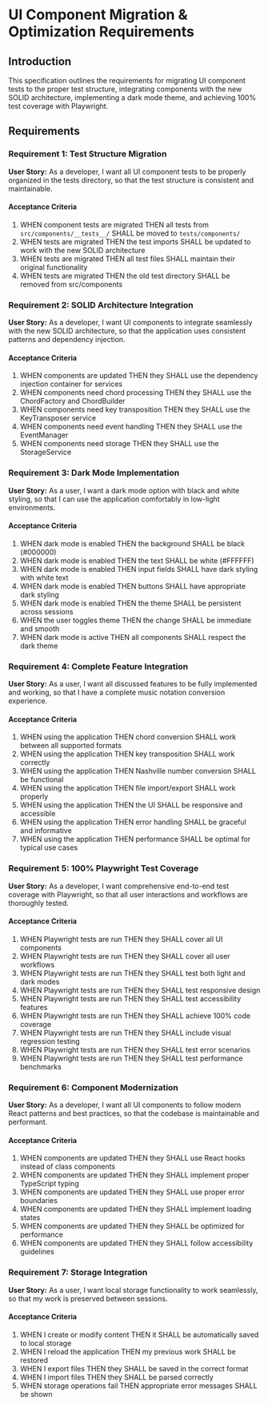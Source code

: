 # UI Component Migration & Optimization Requirements

## Introduction

This specification outlines the requirements for migrating UI component tests to the proper test structure, integrating components with the new SOLID architecture, implementing a dark mode theme, and achieving 100% test coverage with Playwright.

## Requirements

### Requirement 1: Test Structure Migration

**User Story:** As a developer, I want all UI component tests to be properly organized in the tests directory, so that the test structure is consistent and maintainable.

#### Acceptance Criteria

1. WHEN component tests are migrated THEN all tests from `src/components/__tests__/` SHALL be moved to `tests/components/`
2. WHEN tests are migrated THEN the test imports SHALL be updated to work with the new SOLID architecture
3. WHEN tests are migrated THEN all test files SHALL maintain their original functionality
4. WHEN tests are migrated THEN the old test directory SHALL be removed from src/components

### Requirement 2: SOLID Architecture Integration

**User Story:** As a developer, I want UI components to integrate seamlessly with the new SOLID architecture, so that the application uses consistent patterns and dependency injection.

#### Acceptance Criteria

1. WHEN components are updated THEN they SHALL use the dependency injection container for services
2. WHEN components need chord processing THEN they SHALL use the ChordFactory and ChordBuilder
3. WHEN components need key transposition THEN they SHALL use the KeyTransposer service
4. WHEN components need event handling THEN they SHALL use the EventManager
5. WHEN components need storage THEN they SHALL use the StorageService

### Requirement 3: Dark Mode Implementation

**User Story:** As a user, I want a dark mode option with black and white styling, so that I can use the application comfortably in low-light environments.

#### Acceptance Criteria

1. WHEN dark mode is enabled THEN the background SHALL be black (#000000)
2. WHEN dark mode is enabled THEN the text SHALL be white (#FFFFFF)
3. WHEN dark mode is enabled THEN input fields SHALL have dark styling with white text
4. WHEN dark mode is enabled THEN buttons SHALL have appropriate dark styling
5. WHEN dark mode is enabled THEN the theme SHALL be persistent across sessions
6. WHEN the user toggles theme THEN the change SHALL be immediate and smooth
7. WHEN dark mode is active THEN all components SHALL respect the dark theme

### Requirement 4: Complete Feature Integration

**User Story:** As a user, I want all discussed features to be fully implemented and working, so that I have a complete music notation conversion experience.

#### Acceptance Criteria

1. WHEN using the application THEN chord conversion SHALL work between all supported formats
2. WHEN using the application THEN key transposition SHALL work correctly
3. WHEN using the application THEN Nashville number conversion SHALL be functional
4. WHEN using the application THEN file import/export SHALL work properly
5. WHEN using the application THEN the UI SHALL be responsive and accessible
6. WHEN using the application THEN error handling SHALL be graceful and informative
7. WHEN using the application THEN performance SHALL be optimal for typical use cases

### Requirement 5: 100% Playwright Test Coverage

**User Story:** As a developer, I want comprehensive end-to-end test coverage with Playwright, so that all user interactions and workflows are thoroughly tested.

#### Acceptance Criteria

1. WHEN Playwright tests are run THEN they SHALL cover all UI components
2. WHEN Playwright tests are run THEN they SHALL cover all user workflows
3. WHEN Playwright tests are run THEN they SHALL test both light and dark modes
4. WHEN Playwright tests are run THEN they SHALL test responsive design
5. WHEN Playwright tests are run THEN they SHALL test accessibility features
6. WHEN Playwright tests are run THEN they SHALL achieve 100% code coverage
7. WHEN Playwright tests are run THEN they SHALL include visual regression testing
8. WHEN Playwright tests are run THEN they SHALL test error scenarios
9. WHEN Playwright tests are run THEN they SHALL test performance benchmarks

### Requirement 6: Component Modernization

**User Story:** As a developer, I want all UI components to follow modern React patterns and best practices, so that the codebase is maintainable and performant.

#### Acceptance Criteria

1. WHEN components are updated THEN they SHALL use React hooks instead of class components
2. WHEN components are updated THEN they SHALL implement proper TypeScript typing
3. WHEN components are updated THEN they SHALL use proper error boundaries
4. WHEN components are updated THEN they SHALL implement loading states
5. WHEN components are updated THEN they SHALL be optimized for performance
6. WHEN components are updated THEN they SHALL follow accessibility guidelines

### Requirement 7: Storage Integration

**User Story:** As a user, I want local storage functionality to work seamlessly, so that my work is preserved between sessions.

#### Acceptance Criteria

1. WHEN I create or modify content THEN it SHALL be automatically saved to local storage
2. WHEN I reload the application THEN my previous work SHALL be restored
3. WHEN I export files THEN they SHALL be saved in the correct format
4. WHEN I import files THEN they SHALL be parsed correctly
5. WHEN storage operations fail THEN appropriate error messages SHALL be shown